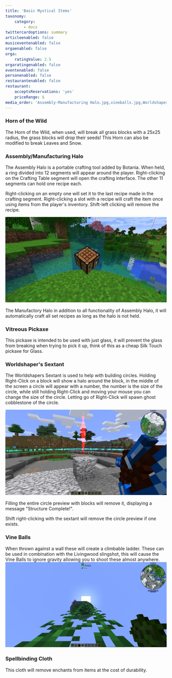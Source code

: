 ```yaml
---
title: 'Basic Mystical Items'
taxonomy:
    category:
        - docs
twittercardoptions: summary
articleenabled: false
musiceventenabled: false
orgaenabled: false
orga:
    ratingValue: 2.5
orgaratingenabled: false
eventenabled: false
personenabled: false
restaurantenabled: false
restaurant:
    acceptsReservations: 'yes'
    priceRange: $
media_order: 'Assembly-Manufacturing Halo.jpg,vineballs.jpg,Worldshaper''s Sextant.jpg'
---
```


### Horn of the Wild
The Horn of the Wild, when used, will break all grass blocks with a 25x25 radius, the grass blocks will drop their seeds! This Horn can also be modified to break Leaves and Snow.

### Assembly/Manufacturing Halo
The Assembly Halo is a portable crafting tool added by Botania. When held, a ring divided into 12 segments will appear around the player. Right-clicking on the Crafting Table segment will open the crafting interface. The other 11 segments can hold one recipe each.

Right-clicking on an empty one will set it to the last recipe made in the crafting segment. Right-clicking a slot with a recipe will craft the item once using items from the player's inventory. Shift-left clicking will remove the recipe.

![](Assembly-Manufacturing%20Halo.jpg)

The Manufactory Halo in addition to all functionality of Assembly Halo, it will automatically craft all set recipes as long as the halo is not held.

### Vitreous Pickaxe
This pickaxe is intended to be used with just glass, it will prevent the glass from breaking when trying to pick it up, think of this as a cheap Silk Touch pickaxe for Glass.

### Worldshaper's Sextant
The Worldshapers Sextant is used to help with building circles. Holding Right-Click on a block will show a halo around the block, in the middle of the screen a circle will appear with a number, the number is the size of the circle, while still holding Right-Click and moving your mouse you can change the size of the circle. Letting go of Right-Click will spawn ghost cobblestone of the circle.

![](Worldshaper's%20Sextant.jpg)

Filling the entire circle preview with blocks will remove it, displaying a message "Structure Complete!".

Shift right-clicking with the sextant will remove the circle preview if one exists.

### Vine Balls
When thrown against a wall these will create a climbable ladder. These can be used in combination with the Livingwood slingshot, this will cause the Vine Balls to ignore gravity allowing you to shoot these almost anywhere.
![](vineballs.jpg)

### Spellbinding Cloth
This cloth will remove enchants from items at the cost of durability.


